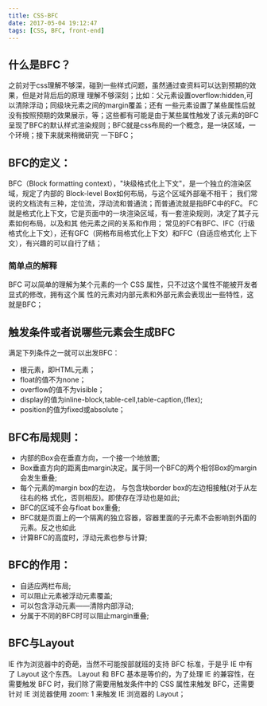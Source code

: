 ```yaml
---
title: CSS-BFC
date: 2017-05-04 19:12:47
tags: [CSS, BFC, front-end]
---
```

## 什么是BFC？

   之前对于css理解不够深，碰到一些样式问题，虽然通过查资料可以达到预期的效果，但是对背后后的原理
理解不够深刻；比如：父元素设置overflow:hidden,可以清除浮动；同级块元素之间的margin覆盖；还有
一些元素设置了某些属性后就没有按照预期的效果展示，等；这些都有可能是由于某些属性触发了该元素的BFC
呈现了BFC的默认样式渲染规则；BFC就是css布局的一个概念，是一块区域，一个环境；接下来就来稍微研究
一下BFC；

## BFC的定义：
   BFC（Block formatting context），"块级格式化上下文"，是一个独立的渲染区域，规定了内部的
Block-level Box如何布局，与这个区域外部毫不相干；
   我们常说的文档流有三种，定位流，浮动流和普通流；而普通流就是指BFC中的FC。
   FC就是格式化上下文，它是页面中的一块渲染区域，有一套渲染规则，决定了其子元素如何布局，以及和其
他元素之间的关系和作用；
    常见的FC有BFC、IFC（行级格式化上下文），还有GFC（网格布局格式化上下文）和FFC（自适应格式化
上下文），有兴趣的可以自行了结；

### 简单点的解释
   BFC 可以简单的理解为某个元素的一个 CSS 属性，只不过这个属性不能被开发者显式的修改，拥有这个属
性的元素对内部元素和外部元素会表现出一些特性，这就是BFC；

<!--more-->

## 触发条件或者说哪些元素会生成BFC
   满足下列条件之一就可以出发BFC：
   * 根元素，即HTML元素；
   * float的值不为none；
   * overflow的值不为visible；
   * display的值为inline-block,table-cell,table-caption,(flex);
   * position的值为fixed或absolute；
   
## BFC布局规则：
   * 内部的Box会在垂直方向，一个接一个地放置;
   * Box垂直方向的距离由margin决定。属于同一个BFC的两个相邻Box的margin会发生重叠;
   * 每个元素的margin box的左边， 与包含块border box的左边相接触(对于从左往右的格
式化，否则相反)。即使存在浮动也是如此;
   * BFC的区域不会与float box重叠;
   * BFC就是页面上的一个隔离的独立容器，容器里面的子元素不会影响到外面的元素。反之也如此
   * 计算BFC的高度时，浮动元素也参与计算;
   
## BFC的作用：
   * 自适应两栏布局;
   * 可以阻止元素被浮动元素覆盖;
   * 可以包含浮动元素——清除内部浮动;
   * 分属于不同的BFC时可以阻止margin重叠;
   
## BFC与Layout
   IE 作为浏览器中的奇葩，当然不可能按部就班的支持 BFC 标准，于是乎 IE 中有了 Layout 这个东西。
Layout 和 BFC 基本是等价的，为了处理 IE 的兼容性，在需要触发 BFC 时，我们除了需要用触发条件中的
CSS 属性来触发 BFC，还需要针对 IE 浏览器使用 zoom: 1 来触发 IE 浏览器的 Layout；
   